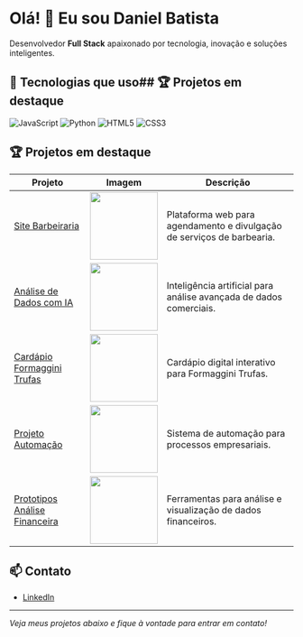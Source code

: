# Olá! 👋 Eu sou Daniel Batista

Desenvolvedor **Full Stack** apaixonado por tecnologia, inovação e soluções inteligentes.

## 🚀 Tecnologias que uso## 🏆 Projetos em destaque

<!-- Repita para os outros projetos, mudando os links e imagens -->

![JavaScript](https://img.shields.io/badge/JavaScript-F7DF1E?logo=javascript&logoColor=black&style=for-the-badge)
![Python](https://img.shields.io/badge/Python-3776AB?logo=python&logoColor=white&style=for-the-badge)
![HTML5](https://img.shields.io/badge/HTML5-E34F26?logo=html5&logoColor=white&style=for-the-badge)
![CSS3](https://img.shields.io/badge/CSS3-1572B6?logo=css3&logoColor=white&style=for-the-badge)
## 🏆 Projetos em destaque

| Projeto                        | Imagem                                                                 | Descrição                                                                 |
|---------------------------------|------------------------------------------------------------------------|---------------------------------------------------------------------------|
| [Site Barbeiraria](https://github.com/danielbsn1/site_barbeiaria) | <img src="https://images.unsplash.com/photo-1515378791036-0648a3ef77b2?auto=format&fit=crop&w=200&q=80" width="120"/> | Plataforma web para agendamento e divulgação de serviços de barbearia.    |
| [Análise de Dados com IA](https://github.com/danielbsn1/analise_ia)| <img src="https://images.unsplash.com/photo-1519389950473-47ba0277781c?auto=format&fit=crop&w=200&q=80" width="120"/> | Inteligência artificial para análise avançada de dados comerciais.         |
| [Cardápio Formaggini Trufas](https://github.com/danielbsn1/cardapio_formaggini) | <img src="https://images.unsplash.com/photo-1502741338009-cac2772e18bc?auto=format&fit=crop&w=200&q=80" width="120"/> | Cardápio digital interativo para Formaggini Trufas.                       |
| [Projeto Automação](https://github.com/danielbsn1/projeto_automacao) | <img src="https://images.unsplash.com/photo-1519125323398-675f0ddb6308?auto=format&fit=crop&w=200&q=80" width="120"/> | Sistema de automação para processos empresariais.                         |
| [Prototipos Análise Financeira](https://www.google.com/url?sa=i&url=https%3A%2F%2Fnovo.saovicentecontabilidade.com.br%2Fanalise-de-balanco%2Fanalises-financeiras%2F&psig=AOvVaw0W0JzNHUT8pNhw68JrnsaP&ust=1758408267282000&source=images&cd=vfe&opi=89978449&ved=0CBUQjRxqFwoTCIDZmbTz5Y8DFQAAAAAdAAAAABAE) | <img src="=https=images&cd=vfe&opi=89978449&ved=0CBUQjRxqFwoTCIDZmbTz5Y8DFQAAAAAdAAAAABAE=format&fit=crop&w=200&q=80" width="120"/> | Ferramentas para análise e visualização de dados financeiros.              |



## 📫 Contato

- [LinkedIn](www.linkedin.com/in/danielbatista-dev)


---

*Veja meus projetos abaixo e fique à vontade para entrar em contato!*

